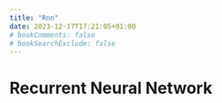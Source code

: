 ```yaml
---
title: "Rnn"
date: 2023-12-17T17:21:05+01:00
# bookComments: false
# bookSearchExclude: false
---
```


# Recurrent Neural Network